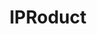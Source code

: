 ---
layout: default
contributors: Gaétan de Rassenfosse
cost: None
description: 'The IPRoduct project seeks to link innovative goods to the patents upon
  which they are based. By directly linking products to patents, this project tracks
  innovation to the point where it meets consumers, the true commercial end point
  of investments in Science & Technology. The output of the project is a database
  of linked product-patent pairs that is made publicly available.


  The data is sourced from virtual patent marking web pages. Everyone has seen the
  ‘patent pending’ notice on some products. Sometimes, manufacturers print the actual
  patent numbers on products -- ‘physical patent marking''.


  The complete database is composed of 800 companies, 1447 web pages, 24463 products,
  19815 U.S. patents and 151176 relationships.

  '
documentation: https://iproduct.io/app/#/public/page/about
last_edit: Fri, 08 Jul 2022 08:15:20 GMT
location: https://iproduct.io/app
maintained_by: Gaétan de Rassenfosse, Samuel Arnod-Prin
record_creation_timestamp: 12/4/2020 17:20:46
slug: /iproduct
tags:
- Products
- disambiguation
- trademarks
- physical patent marking
terms_of_use: These data are currently not available for sale. They are available
  in exchange of credits, which you earn by contributing to the project.
title: IPRoduct
uuid: 303ce18b-f411-4752-9fe6-d4fcc369f43c
---